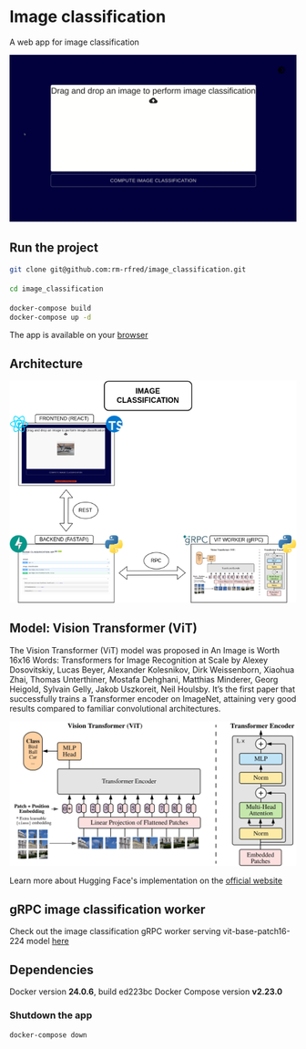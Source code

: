 # Image classification

A web app for image classification

![Image classification](./images/image_classification.gif)

## Run the project

```bash
git clone git@github.com:rm-rfred/image_classification.git

cd image_classification

docker-compose build
docker-compose up -d
```

The app is available on your [browser](http://172.17.0.1:10133)

## Architecture

![Project Archiecture](./images/architecture.png)

## Model: Vision Transformer (ViT)

The Vision Transformer (ViT) model was proposed in An Image is Worth 16x16 Words: Transformers for Image Recognition at Scale by Alexey Dosovitskiy, Lucas Beyer, Alexander Kolesnikov, Dirk Weissenborn, Xiaohua Zhai, Thomas Unterthiner, Mostafa Dehghani, Matthias Minderer, Georg Heigold, Sylvain Gelly, Jakob Uszkoreit, Neil Houlsby. It’s the first paper that successfully trains a Transformer encoder on ImageNet, attaining very good results compared to familiar convolutional architectures.

![ViT architecture](./images/vit_transformer.jpg)

Learn more about Hugging Face's implementation on the [official website](https://huggingface.co/docs/transformers/model_doc/vit)

## gRPC image classification worker

Check out the image classification gRPC worker serving vit-base-patch16-224 model [here](https://github.com/rm-rfred/vit-worker)

## Dependencies

Docker version **24.0.6**, build ed223bc
Docker Compose version **v2.23.0**

### Shutdown the app

```bash
docker-compose down
```
